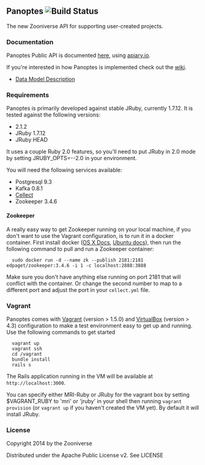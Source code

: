 ## Panoptes ![Build Status](https://travis-ci.org/zooniverse/Panoptes.svg?branch=master)

The new Zooniverse API for supporting user-created projects. 

### Documentation

Panoptes Public API is documented [here](http://docs.panoptesapi.apiary.io), using [apiary.io](http://apiary.io).

If you're interested in how Panoptes is implemented check out the [wiki](https://github.com/zooniverse/Panoptes/wiki).

* [Data Model Description](https://github.com/zooniverse/Panoptes/wiki/DataModel)

### Requirements

Panoptes is primarily developed against stable JRuby, currently 1.7.12. It is tested against the following versions:
* 2.1.2
* JRuby 1.7.12
* JRuby HEAD

It uses a couple Ruby 2.0 features, so you'll need to put JRuby in 2.0 mode by setting JRUBY_OPTS=--2.0 in your environment. 

You will need the following services available:
* Postgresql 9.3
* Kafka 0.8.1
* [Cellect](https://github.com/parrish/Cellect)
* Zookeeper 3.4.6

#### Zookeeper

A really easy way to get Zookeeper running on your local machine, if you don't want to use the Vagrant configuration, is to run it in a docker container. First install docker ([OS X Docs](https://docs.docker.com/installation/mac/), [Ubuntu docs](https://docs.docker.com/installation/ubuntulinux/)), then run the following command to pull and run a Zookeeper container:

      sudo docker run -d --name zk --publish 2181:2181 edpaget/zookeeper:3.4.6 -i 1 -c localhost:2888:3888

Make sure you don't have anything else running on port 2181 that will conflict with the container. Or change the second number to map to a different port and adjust the port in your `cellect.yml` file. 

### Vagrant

Panoptes comes with [Vagrant](http://vagrantup.com) (version > 1.5.0) and [VirtualBox](https://www.virtualbox.org/) (version > 4.3) configuration to make a test environment easy to get up and running. Use the following commands to get started

      vagrant up
      vagrant ssh
      cd /vagrant
      bundle install
      rails s

The Rails application running in the VM will be available at `http://localhost:3000`.

You can specify either MRI-Ruby or JRuby for the vagrant box by setting $VAGRANT_RUBY to 'mri' or 'jruby' in your shell then running `vagrant provision` (or `vagrant up` if you haven't created the VM yet). By default it will install JRuby.

### License

Copyright 2014 by the Zooniverse

Distributed under the Apache Public License v2. See LICENSE
